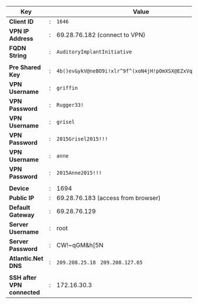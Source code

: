 |   Key                      |   |    Value                                |
|----------------------------|---|-----------------------------------------|
| __Client ID__	           | : | `1646`                                  |
|__VPN IP Address__	       | : | 69.28.76.182  (connect to VPN)           |
|__FQDN String__            | : |  `AuditoryImplantInitiative`            | 
|                           |   |                                         |          
|__Pre Shared Key__	      | : |`4b()ev&ykV@neBO9i!xlr^9f^(xoN4jH!pOmXSX@EZxVqbULci8Gl8Xp`|
|__VPN Username__	          | : |`griffin`             |
|__VPN Password__	          | : | `Rugger33!`          |
|__VPN Username__	          | : | `grisel`             |
|__VPN Password__	          | : | `2015Grisel2015!!!`  |
|__VPN Username__	          | : | `anne`               |
|__VPN Password__	          | : | `2015Anne2015!!!`    |
|                           |   |                                         |  
|**Device**			|: |1694|
|**Public IP**		|:| 69.28.76.183 (access from browser)|
|**Default Gateway**	|: |69.28.76.129|
|**Server Username**	|: |root|
|**Server Password**|	: |CW!~qGM&h[5N|
|**Atlantic.Net DNS**	|: |`209.208.25.18 ` `209.208.127.65`|
|                           |   |                                         | 
| **SSH after VPN connected** | : |  172.16.30.3 |

